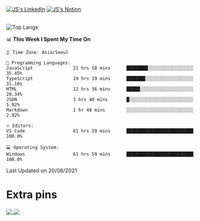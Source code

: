 
[![JS's LinkedIn](https://img.shields.io/badge/LinkedIn-blue?style=for-the-badge&logo=linkedin)](https://www.linkedin.com/in/jaeseung-lee-5a2a32139/) 
[![JS's Notion](https://img.shields.io/badge/Notion-black?style=for-the-badge&logo=notion)](https://bit.ly/ljswiki1) <br><br>
<!-- ![JS's GitHub stats](https://github-readme-stats-lemon-five.vercel.app/api?username=tkxkd0159&hide=contribs,prs,stars,issues&show_icons=true&theme=react&include_all_commits=true)   -->
![Top Langs](https://github-readme-stats-lemon-five.vercel.app/api/top-langs/?username=tkxkd0159&layout=compact&hide=jupyter%20notebook,scss,html,css&langs_count=10)  


<!--START_SECTION:waka-->
📊 **This Week I Spent My Time On** 

```text
⌚︎ Time Zone: Asia/Seoul

💬 Programming Languages: 
JavaScript               21 hrs 58 mins      ████████░░░░░░░░░░░░░░░░░   35.45% 
TypeScript               19 hrs 19 mins      ███████░░░░░░░░░░░░░░░░░░   31.16% 
HTML                     12 hrs 36 mins      █████░░░░░░░░░░░░░░░░░░░░   20.34% 
JSON                     3 hrs 40 mins       █░░░░░░░░░░░░░░░░░░░░░░░░   5.92% 
Markdown                 1 hr 48 mins        ░░░░░░░░░░░░░░░░░░░░░░░░░   2.92%

🔥 Editors: 
VS Code                  61 hrs 59 mins      █████████████████████████   100.0%

💻 Operating System: 
Windows                  61 hrs 59 mins      █████████████████████████   100.0%

```


 Last Updated on 20/08/2021
<!--END_SECTION:waka-->

# Extra pins
<a href="https://github.com/tkxkd0159/go-chain">
  <img align="center" src="https://github-readme-stats-lemon-five.vercel.app/api/pin/?username=tkxkd0159&repo=go-chain&theme=react" />
</a>
<a href="https://github.com/tkxkd0159/dsalgo">
  <img align="center" src="https://github-readme-stats-lemon-five.vercel.app/api/pin/?username=tkxkd0159&repo=dsalgo&theme=react" />
</a>

<!---
- 🔭 I’m currently working on ...
- 🌱 I’m currently learning blockchain and distributed network
- 👯 I’m looking to collaborate on ...
- 🤔 I’m looking for help with ...
- 💬 Ask me about ...
- 📫 How to reach me: ...
- 😄 Pronouns: ...
- ⚡ Fun fact: ...
-->
